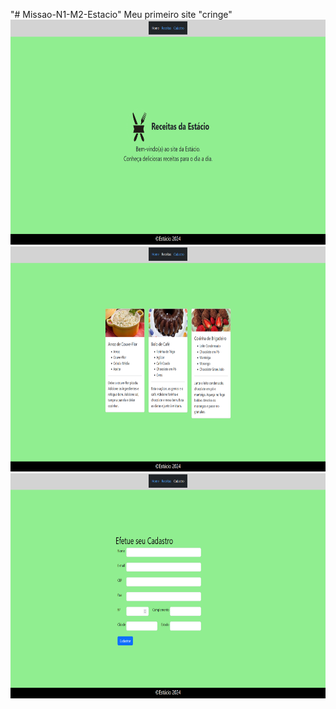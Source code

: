 "# Missao-N1-M2-Estacio" 
Meu primeiro site "cringe"
  <a href="https://github.com/SashaCardoso/Missao-N1-M2-Estacio/blob/main/firefox_j8KjF3fb67.png">
      <img src="https://github.com/SashaCardoso/Missao-N1-M2-Estacio/blob/main/firefox_j8KjF3fb67.png" width="540" height="360">
  </a>
    <a href="https://github.com/SashaCardoso/Missao-N1-M2-Estacio/blob/main/firefox_0rOz05AtkI.png">
      <img src="https://github.com/SashaCardoso/Missao-N1-M2-Estacio/blob/main/firefox_0rOz05AtkI.png" width="540" height="360">
  </a>
    <a href="https://github.com/SashaCardoso/Missao-N1-M2-Estacio/blob/main/firefox_ulKqHLOM4o.png">
      <img src="https://github.com/SashaCardoso/Missao-N1-M2-Estacio/blob/main/firefox_ulKqHLOM4o.png" width="540" height="360">
  </a>